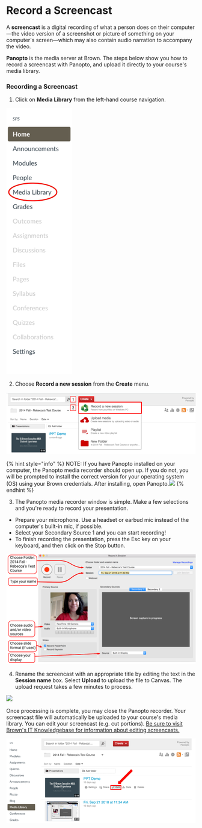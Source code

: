 # Record a Screencast

A **screencast** is a digital recording of what a person does on their computer—the video version of a screenshot or picture of something on your computer's screen—which may also contain audio narration to accompany the video. 

**Panopto** is the media server at Brown. The steps below show you how to record a screencast with  Panopto, and upload it directly to your course's media library. 

### Recording a Screencast 

1. Click on **Media Library** from the left-hand course navigation.

![](../../.gitbook/assets/screencast_media-library.png)



2. Choose **Record a new session** from the **Create** menu.

![](../../.gitbook/assets/screencast_create-recording.png)

{% hint style="info" %}
NOTE: If you have Panopto installed on your computer, the Panopto media recorder should open up. If you do not, you will be prompted to install the correct version for your operating system \(OS\) using your Brown credentials. After installing, open Panopto.![](https://lh6.googleusercontent.com/fSj5lvmeOyBAj5h_ztC2U0sk1EaZ2FdTLnm7a6CCNs1dVT0Jt0ADhibYd0EkjWojJLQKWS3K72-vYBn9oYCI5s-3ipVXGiAYudaKBGvsHOr_FaRXvfZC5aMP4dPat5Bbws6OTBnS)
{% endhint %}

3. The Panopto media recorder window is simple. Make a few selections and you're ready to record your presentation.

* Prepare your microphone. Use a headset or earbud mic instead of the computer's built-in mic, if possible.
* Select your Secondary Source 1 and you can start recording!
* To finish recording the presentation, press the Esc key on your keyboard, and then click on the Stop button.

![](../../.gitbook/assets/screencast_panopto-recorder.png)

4. Rename the screencast with an appropriate title by editing the text in the **Session name** box. Select **Upload** to upload the file to Canvas. The upload request takes a few minutes to process.

![](https://lh5.googleusercontent.com/MxqRmcxZcp-HkS_oQNF7eH54kNGUWbEwl2Z8X_Wo-xDhmgAcuzFX75WZVO1Wx93M-qh2tRcTb289zrSvyvJm0zoyIMQmFKarUt4lYTwq8WJPP1VmFCDBsiBTQo7r2sn7u6uEoTDi)

Once processing is complete, you may close the Panopto recorder. Your screencast file will automatically be uploaded to your course's media library. You can edit your screencast \(e.g. cut portions\). [Be sure to visit Brown's IT Knowledgebase for information about editing screencasts.](https://ithelp.brown.edu/kb/articles/basic-editing-in-panopto)

![](../../.gitbook/assets/screencast_edit%20%281%29.png)

